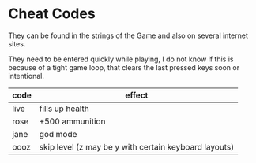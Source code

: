 Cheat Codes
===========

They can be found in the strings of the Game and also on several internet sites.

They need to be entered quickly while playing, I do not know if this is because
of a tight game loop, that clears the last pressed keys soon or intentional.

code | effect
---- | ---------------
live | fills up health
rose | +500 ammunition
jane | god mode
oooz | skip level (z may be y with certain keyboard layouts)

